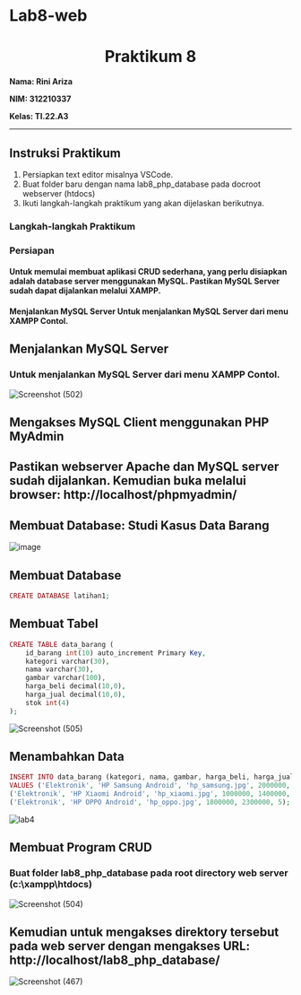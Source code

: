 # Lab8-web

<h1 align="center"><b>Praktikum 8</b></h1> 

**Nama: Rini Ariza**

**NIM: 312210337**

**Kelas: TI.22.A3**

---

## Instruksi Praktikum
1. Persiapkan text editor misalnya VSCode.
2. Buat folder baru dengan nama lab8_php_database pada docroot webserver (htdocs)
3. Ikuti langkah-langkah praktikum yang akan dijelaskan berikutnya.
   
### Langkah-langkah Praktikum
### Persiapan
#### Untuk memulai membuat aplikasi CRUD sederhana, yang perlu disiapkan adalah database server menggunakan MySQL. Pastikan MySQL Server sudah dapat dijalankan melalui XAMPP.
#### Menjalankan MySQL Server Untuk menjalankan MySQL Server dari menu XAMPP Contol.

## Menjalankan MySQL Server
### Untuk menjalankan MySQL Server dari menu XAMPP Contol.

![Screenshot (502)](https://github.com/rniarzz/Lab8web/assets/115542704/96f742d7-8b8e-4a59-a28a-7382ea1329f5)

## Mengakses MySQL Client menggunakan PHP MyAdmin

## Pastikan webserver Apache dan MySQL server sudah dijalankan. Kemudian buka melalui browser: http://localhost/phpmyadmin/

## Membuat Database: Studi Kasus Data Barang

![image](https://github.com/rniarzz/Lab8web/assets/115542704/d6e74f09-2069-4870-94cf-88a5856e70ea)

## Membuat Database

```php
CREATE DATABASE latihan1;
```

## Membuat Tabel

```php
CREATE TABLE data_barang (
    id_barang int(10) auto_increment Primary Key,
    kategori varchar(30),
    nama varchar(30),
    gambar varchar(100),
    harga_beli decimal(10,0),
    harga_jual decimal(10,0),
    stok int(4)
);
```

![Screenshot (505)](https://github.com/rniarzz/Lab8web/assets/115542704/bb0a5dc3-74af-4ac3-825b-37ab10810446)

## Menambahkan Data

```php
INSERT INTO data_barang (kategori, nama, gambar, harga_beli, harga_jual, stok)
VALUES ('Elektronik', 'HP Samsung Android', 'hp_samsung.jpg', 2000000, 2400000, 5),
('Elektronik', 'HP Xiaomi Android', 'hp_xiaomi.jpg', 1000000, 1400000, 5),
('Elektronik', 'HP OPPO Android', 'hp_oppo.jpg', 1800000, 2300000, 5);
```

![lab4](https://github.com/rniarzz/Lab8web/assets/115542704/4eac4ae1-8b0f-4a1c-b4f3-6efd55b0e451)

## Membuat Program CRUD
### Buat folder lab8_php_database pada root directory web server (c:\xampp\htdocs)

![Screenshot (504)](https://github.com/rniarzz/Lab8web/assets/115542704/481928db-131a-41ef-8b12-d6aef12dc421)

## Kemudian untuk mengakses direktory tersebut pada web server dengan mengakses URL: http://localhost/lab8_php_database/

![Screenshot (467)](https://github.com/rniarzz/Lab8web/assets/115542704/94fb42cc-f5db-4d58-b54c-68e555880cda)
